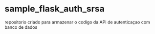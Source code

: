 # sample_flask_auth_srsa


repositorio criado para armazenar o codigo
da API de autenticaçao com banco de dados